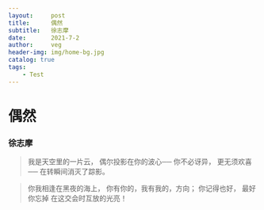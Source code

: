 ```yaml
---
layout:     post
title:      偶然
subtitle:   徐志摩
date:       2021-7-2
author:     veg
header-img: img/home-bg.jpg
catalog: true
tags:
    - Test
---
```


# 偶然
### 徐志摩
>我是天空里的一片云，
>偶尔投影在你的波心──
>你不必讶异，
>更无须欢喜──
>在转瞬间消灭了踪影。

>你我相逢在黑夜的海上，
>你有你的，我有我的，方向；
>你记得也好，
>最好你忘掉
>在这交会时互放的光亮！
